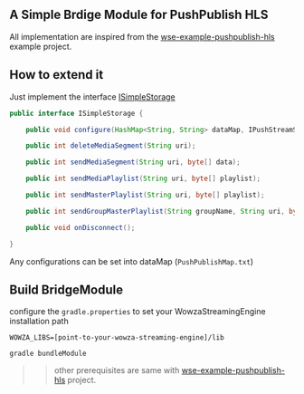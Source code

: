 
## A Simple Brdige Module for PushPublish HLS

All implementation are inspired from the [wse-example-pushpublish-hls](https://github.com/WowzaMediaSystems/wse-example-pushpublish-hls) example project.

## How to extend it

Just implement the interface [ISimpleStorage](https://github.com/qrtt1/WowzaHLSPushPublish/blob/master/api/src/main/java/org/qrtt1/wse/pushpub/storage/ISimpleStorage.java)

```java
public interface ISimpleStorage {

    public void configure(HashMap<String, String> dataMap, IPushStreamSource pushSource);

    public int deleteMediaSegment(String uri);

    public int sendMediaSegment(String uri, byte[] data);

    public int sendMediaPlaylist(String uri, byte[] playlist);

    public int sendMasterPlaylist(String uri, byte[] playlist);

    public int sendGroupMasterPlaylist(String groupName, String uri, byte[] playlist);

    public void onDisconnect();

}
```

Any configurations can be set into dataMap (`PushPublishMap.txt`)

## Build BridgeModule

configure the `gradle.properties` to set your WowzaStreamingEngine installation path

```
WOWZA_LIBS=[point-to-your-wowza-streaming-engine]/lib
```

```
gradle bundleModule
```

>> other prerequisites are same with [wse-example-pushpublish-hls](https://github.com/WowzaMediaSystems/wse-example-pushpublish-hls) project.
